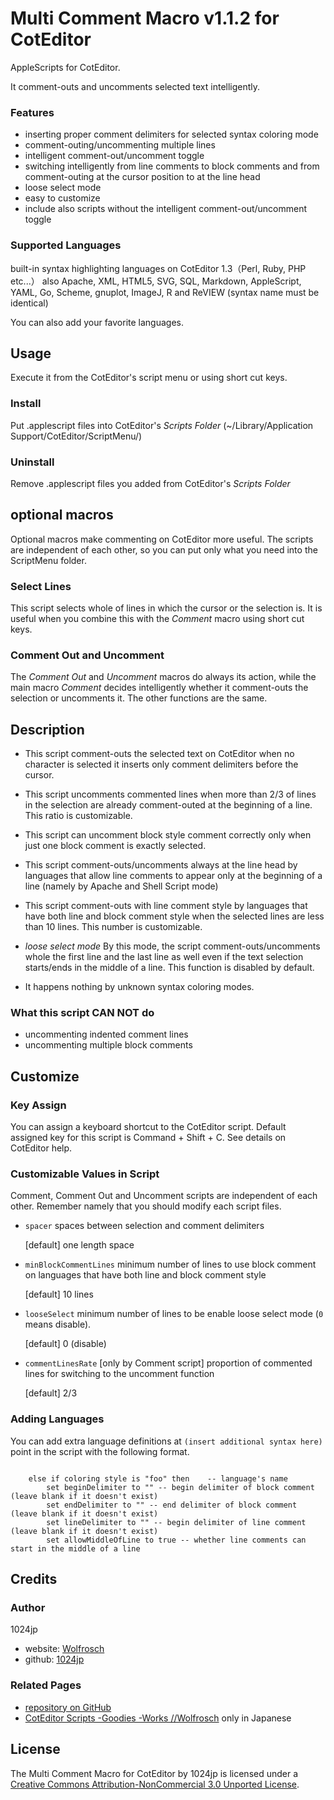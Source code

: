  
Multi Comment Macro v1.1.2 for CotEditor
=======================================

AppleScripts for CotEditor.

It comment-outs and uncomments selected text intelligently.


### Features

- inserting proper comment delimiters for selected syntax coloring mode
- comment-outing/uncommenting multiple lines
- intelligent comment-out/uncomment toggle
- switching intelligently from line comments to block comments 
  and from comment-outing at the cursor position to at the line head
- loose select mode
- easy to customize
- include also scripts without the intelligent comment-out/uncomment toggle 


### Supported Languages
built-in syntax highlighting languages on CotEditor 1.3（Perl, Ruby, PHP etc...）
also Apache, XML, HTML5, SVG, SQL,  Markdown, AppleScript, YAML, Go, Scheme, gnuplot, ImageJ, R and ReVIEW
(syntax name must be identical)

You can also add your favorite languages.

Usage
-------------
Execute it from the CotEditor's script menu or using short cut keys.

### Install
Put .applescript files into CotEditor's *Scripts Folder* (~/Library/Application Support/CotEditor/ScriptMenu/)

### Uninstall
Remove .applescript files you added from CotEditor's *Scripts Folder* 


optional macros
-------------
Optional macros make commenting on CotEditor more useful.
The scripts are independent of each other, so you can put only what you need into the ScriptMenu folder.

### Select Lines
This script selects whole of lines in which the cursor or the selection is. It is useful when you combine this with the _Comment_ macro using short cut keys.

### Comment Out and Uncomment
The _Comment Out_ and _Uncomment_ macros do always its action, while the main macro _Comment_ decides intelligently whether it comment-outs the selection or uncomments it.
The other functions are the same.


Description
-------------
- This script comment-outs the selected text on CotEditor
  when no character is selected it inserts only comment delimiters before the cursor.

- This script uncomments commented lines
  when more than 2/3 of lines in the selection are already comment-outed at the beginning of a line.
  This ratio is customizable.

- This script can uncomment block style comment correctly
  only when just one block comment is exactly selected.

- This script comment-outs/uncomments always at the line head 
  by languages that allow line comments to appear only at the beginning of a line
  (namely by Apache and Shell Script mode)

- This script comment-outs with line comment style 
  by languages that have both line and block comment style
  when the selected lines are less than 10 lines.
  This number is customizable.

- _loose select mode_
  By this mode, the script comment-outs/uncomments whole the first line and the last line as well
  even if the text selection starts/ends in the middle of a line.
  This function is disabled by default.

- It happens nothing by unknown syntax coloring modes.

### What this script CAN NOT do
- uncommenting indented comment lines
- uncommenting multiple block comments


Customize
-------------
### Key Assign
You can assign a keyboard shortcut to the CotEditor script.
Default assigned key for this script is Command + Shift + C.
See details on CotEditor help.

### Customizable Values in Script
Comment, Comment Out and Uncomment scripts are independent of each other. 
Remember namely that you should modify each script files.

- `spacer`
	spaces between selection and comment delimiters
	
	[default] one length space

- `minBlockCommentLines`
	minimum number of lines to use block comment on languages that have both line and block comment style
	
	[default] 10 lines

- `looseSelect`
	minimum number of lines to be enable loose select mode (`0` means disable).
	
	[default] 0 (disable)
	
- `commentLinesRate` [only by Comment script]
	proportion of commented lines for switching to the uncomment function
	
	[default] 2/3

### Adding Languages
You can add extra language definitions at `(insert additional syntax here)` point in the script with the following format.

```AppleScript

	else if coloring style is "foo" then	-- language's name
		set beginDelimiter to "" -- begin delimiter of block comment (leave blank if it doesn't exist)
		set endDelimiter to "" -- end delimiter of block comment (leave blank if it doesn't exist)
		set lineDelimiter to "" -- begin delimiter of line comment (leave blank if it doesn't exist)
		set allowMiddleOfLine to true -- whether line comments can start in the middle of a line
```


Credits
-------------
### Author
1024jp

- website: [Wolfrosch](http://wolfrosch.com/)
- github: [1024jp](https://github.com/1024jp)

### Related Pages
- [repository on GitHub](https://github.com/1024jp/multiComment-CotEditor)
- [CotEditor Scripts -Goodies -Works //Wolfrosch](http://wolfrosch.com/works/goodies/coteditor_comment) only in Japanese


License
-------------
The Multi Comment Macro for CotEditor by 1024jp is licensed under a [Creative Commons Attribution-NonCommercial 3.0 Unported License](http://creativecommons.org/licenses/by-nc/3.0/).

